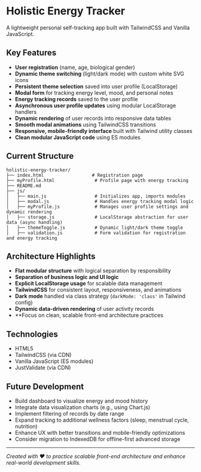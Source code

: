 # Holistic Energy Tracker

A lightweight personal self-tracking app built with TailwindCSS and Vanilla JavaScript.

## Key Features
- **User registration** (name, age, biological gender)
- **Dynamic theme switching** (light/dark mode) with custom white SVG icons
- **Persistent theme selection** saved into user profile (LocalStorage)
- **Modal form** for tracking energy level, mood, and personal notes
- **Energy tracking records** saved to the user profile
- **Asynchronous user profile updates** using modular LocalStorage handlers
- **Dynamic rendering** of user records into responsive data tables
- **Smooth modal animations** using TailwindCSS transitions
- **Responsive, mobile-friendly interface** built with Tailwind utility classes
- **Clean modular JavaScript code** using ES modules

## Current Structure
```
holistic-energy-tracker/
├── index.html                  # Registration page
├── myProfile.html               # Profile page with energy tracking
├── README.md
├── js/
│   ├── main.js                  # Initializes app, imports modules
│   ├── modal.js                 # Handles energy tracking modal logic
│   ├── myProfile.js             # Manages user profile settings and dynamic rendering
│   ├── storage.js               # LocalStorage abstraction for user data (async handling)
│   ├── themeToggle.js           # Dynamic light/dark theme toggle
│   ├── validation.js            # Form validation for registration and energy tracking
```

## Architecture Highlights
- **Flat modular structure** with logical separation by responsibility
- **Separation of business logic and UI logic**
- **Explicit LocalStorage usage** for scalable data management
- **TailwindCSS** for consistent layout, responsiveness, and animations
- **Dark mode** handled via class strategy (`darkMode: 'class'` in Tailwind config)
- **Dynamic data-driven rendering** of user activity records
- **Focus on clean, scalable front-end architecture practices

## Technologies
- HTML5
- TailwindCSS (via CDN)
- Vanilla JavaScript (ES modules)
- JustValidate (via CDN)

## Future Development
- Build dashboard to visualize energy and mood history
- Integrate data visualization charts (e.g., using Chart.js)
- Implement filtering of records by date range
- Expand tracking to additional wellness factors (sleep, menstrual cycle, nutrition)
- Enhance UX with better transitions and mobile-friendly optimizations
- Consider migration to IndexedDB for offline-first advanced storage

---

*Created with ❤️ to practice scalable front-end architecture and enhance real-world development skills.*

